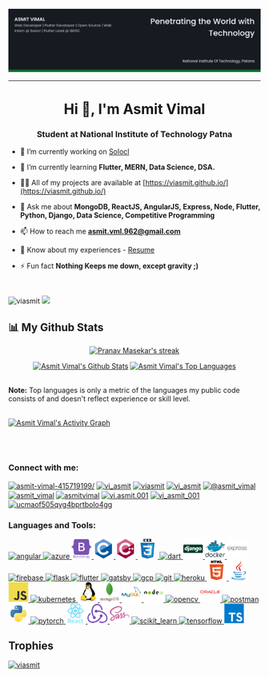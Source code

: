 ![Cover Image](./images/cover.png) 

<hr>

<h1 align="center">Hi 👋, I'm Asmit Vimal</h1>  
<h3 align="center">Student at National Institute of Technology Patna</h3>  
  
- 🔭 I’m currently working on [Solocl](https://www.solocl.shop/shops/surabhisharts)  
  
- 🌱 I’m currently learning **Flutter, MERN, Data Science, DSA.**  
  
- 👨‍💻 All of my projects are available at [https://viasmit.github.io/](https://viasmit.github.io/)  
  
- 💬 Ask me about **MongoDB, ReactJS, AngularJS, Express, Node, Flutter, Python, Django, Data Science, Competitive Programming**  
  
- 📫 How to reach me **asmit.vml.962@gmail.com**  
  
- 📄 Know about my experiences - [Resume](https://drive.google.com/file/d/1SKpN8uXCMRd9l04B1GJWxYnHUakF8Qkr/view?usp=sharing)  
  
- ⚡ Fun fact **Nothing Keeps me down, except gravity ;)**  

<br/>

<img src="https://komarev.com/ghpvc/?username=viasmit&label=Profile%20views&color=0e75b6&style=flat" alt="viasmit" /> <a href="https://www.github.com/ViAsmit" target="blank"><img src="https://img.shields.io/github/followers/viasmit?label=Follow"></a> 


 ## 📊 My Github Stats

<p align="center">
    <a href="https://github.com/ViAsmit">
        <img title="🔥 Get streak stats for your profile at git.io/streak-stats" alt="Pranav Masekar's streak" src="https://github-readme-streak-stats.herokuapp.com/?user=ViAsmit&theme=black-ice&hide_border=true&stroke=0000&background=060A0CD0"/>
    </a>
</p>

<p align="center">
  <a href="https://github.com/ViAsmit"><img alt="Asmit Vimal's Github Stats" src="https://github-readme-stats.vercel.app/api?username=ViAsmit&show_icons=true&count_private=true&theme=react&hide_border=true&bg_color=0D1117" /></a>
  <a href="https://github.com/ViAsmit"><img alt="Asmit Vimal's Top Languages" src="https://github-readme-stats.vercel.app/api/top-langs/?username=ViAsmit&langs_count=8&count_private=true&layout=compact&theme=react&hide_border=true&bg_color=0D1117" /></a>
</p>
  <br/>
  <b>Note:</b> Top languages is only a metric of the languages my public code consists of and doesn't reflect experience or skill level.


<br/>
<br/>

<a href="https://github.com/ViAsmit"><img alt="Asmit Vimal's Activity Graph" src="https://activity-graph.herokuapp.com/graph?username=ViAsmit&bg_color=0D1117&color=5BCDEC&line=5BCDEC&point=FFFFFF&hide_border=true" /></a>

<br/>
<br/>
  
<h3 align="left">Connect with me:</h3>  
<p align="left">  
<a href="https://linkedin.com/in/asmit-vimal-415719199/" target="blank"><img align="center" src="https://raw.githubusercontent.com/rahuldkjain/github-profile-readme-generator/master/src/images/icons/Social/linked-in-alt.svg" alt="asmit-vimal-415719199/" height="30" width="40" /></a>  
<a href="https://www.codechef.com/users/vi_asmit" target="blank"><img align="center" src="https://cdn.jsdelivr.net/npm/simple-icons@3.1.0/icons/codechef.svg" alt="vi_asmit" height="30" width="40" /></a>  
<a href="https://www.hackerrank.com/viasmit" target="blank"><img align="center" src="https://raw.githubusercontent.com/rahuldkjain/github-profile-readme-generator/master/src/images/icons/Social/hackerrank.svg" alt="viasmit" height="30" width="40" /></a>  
<a href="https://codeforces.com/profile/vi_asmit" target="blank"><img align="center" src="https://cdn.jsdelivr.net/npm/simple-icons@3.0.1/icons/codeforces.svg" alt="vi_asmit" height="30" width="40" /></a>  
<a href="https://www.hackerearth.com/@asmit_vimal" target="blank"><img align="center" src="https://raw.githubusercontent.com/rahuldkjain/github-profile-readme-generator/master/src/images/icons/Social/hackerearth.svg" alt="@asmit_vimal" height="30" width="40" /></a>
<a href="https://twitter.com/asmit_vimal" target="blank"><img align="center" src="https://raw.githubusercontent.com/rahuldkjain/github-profile-readme-generator/master/src/images/icons/Social/twitter.svg" alt="asmit_vimal" height="30" width="40" /></a>  
<a href="https://kaggle.com/asmitvimal" target="blank"><img align="center" src="https://raw.githubusercontent.com/rahuldkjain/github-profile-readme-generator/master/src/images/icons/Social/kaggle.svg" alt="asmitvimal" height="30" width="40" /></a>  
<a href="https://fb.com/vi.asmit.001" target="blank"><img align="center" src="https://raw.githubusercontent.com/rahuldkjain/github-profile-readme-generator/master/src/images/icons/Social/facebook.svg" alt="vi.asmit.001" height="30" width="40" /></a>  
<a href="https://instagram.com/vi_asmit_001" target="blank"><img align="center" src="https://raw.githubusercontent.com/rahuldkjain/github-profile-readme-generator/master/src/images/icons/Social/instagram.svg" alt="vi_asmit_001" height="30" width="40" /></a>  
<a href="https://www.youtube.com/channel/UCmaOF505qYg4bprtBoLO4gg" target="blank"><img align="center" src="https://raw.githubusercontent.com/rahuldkjain/github-profile-readme-generator/master/src/images/icons/Social/youtube.svg" alt="ucmaof505qyg4bprtbolo4gg" height="30" width="40" /></a>  
</p>  
 
<h3 align="left">Languages and Tools:</h3>  
<p align="left"> <a href="https://angular.io" target="_blank"> <img src="https://angular.io/assets/images/logos/angular/angular.svg" alt="angular" width="40" height="40"/> </a> <a href="https://azure.microsoft.com/en-in/" target="_blank"> <img src="https://www.vectorlogo.zone/logos/microsoft_azure/microsoft_azure-icon.svg" alt="azure" width="40" height="40"/> </a> <a href="https://getbootstrap.com" target="_blank"> <img src="https://raw.githubusercontent.com/devicons/devicon/master/icons/bootstrap/bootstrap-plain-wordmark.svg" alt="bootstrap" width="40" height="40"/> </a> <a href="https://www.cprogramming.com/" target="_blank"> <img src="https://raw.githubusercontent.com/devicons/devicon/master/icons/c/c-original.svg" alt="c" width="40" height="40"/> </a> <a href="https://www.w3schools.com/cpp/" target="_blank"> <img src="https://raw.githubusercontent.com/devicons/devicon/master/icons/cplusplus/cplusplus-original.svg" alt="cplusplus" width="40" height="40"/> </a> <a href="https://www.w3schools.com/css/" target="_blank"> <img src="https://raw.githubusercontent.com/devicons/devicon/master/icons/css3/css3-original-wordmark.svg" alt="css3" width="40" height="40"/> </a> <a href="https://dart.dev" target="_blank"> <img src="https://www.vectorlogo.zone/logos/dartlang/dartlang-icon.svg" alt="dart" width="40" height="40"/> </a> <a href="https://www.djangoproject.com/" target="_blank"> <img src="https://raw.githubusercontent.com/devicons/devicon/master/icons/django/django-original.svg" alt="django" width="40" height="40"/> </a> <a href="https://www.docker.com/" target="_blank"> <img src="https://raw.githubusercontent.com/devicons/devicon/master/icons/docker/docker-original-wordmark.svg" alt="docker" width="40" height="40"/> </a> <a href="https://expressjs.com" target="_blank"> <img src="https://raw.githubusercontent.com/devicons/devicon/master/icons/express/express-original-wordmark.svg" alt="express" width="40" height="40"/> </a> <a href="https://firebase.google.com/" target="_blank"> <img src="https://www.vectorlogo.zone/logos/firebase/firebase-icon.svg" alt="firebase" width="40" height="40"/> </a> <a href="https://flask.palletsprojects.com/" target="_blank"> <img src="https://www.vectorlogo.zone/logos/pocoo_flask/pocoo_flask-icon.svg" alt="flask" width="40" height="40"/> </a> <a href="https://flutter.dev" target="_blank"> <img src="https://www.vectorlogo.zone/logos/flutterio/flutterio-icon.svg" alt="flutter" width="40" height="40"/> </a> <a href="https://www.gatsbyjs.com/" target="_blank"> <img src="https://www.vectorlogo.zone/logos/gatsbyjs/gatsbyjs-icon.svg" alt="gatsby" width="40" height="40"/> </a> <a href="https://cloud.google.com" target="_blank"> <img src="https://www.vectorlogo.zone/logos/google_cloud/google_cloud-icon.svg" alt="gcp" width="40" height="40"/> </a> <a href="https://git-scm.com/" target="_blank"> <img src="https://www.vectorlogo.zone/logos/git-scm/git-scm-icon.svg" alt="git" width="40" height="40"/> </a> <a href="https://heroku.com" target="_blank"> <img src="https://www.vectorlogo.zone/logos/heroku/heroku-icon.svg" alt="heroku" width="40" height="40"/> </a> <a href="https://www.w3.org/html/" target="_blank"> <img src="https://raw.githubusercontent.com/devicons/devicon/master/icons/html5/html5-original-wordmark.svg" alt="html5" width="40" height="40"/> </a> <a href="https://www.java.com" target="_blank"> <img src="https://raw.githubusercontent.com/devicons/devicon/master/icons/java/java-original.svg" alt="java" width="40" height="40"/> </a> <a href="https://developer.mozilla.org/en-US/docs/Web/JavaScript" target="_blank"> <img src="https://raw.githubusercontent.com/devicons/devicon/master/icons/javascript/javascript-original.svg" alt="javascript" width="40" height="40"/> </a> <a href="https://kubernetes.io" target="_blank"> <img src="https://www.vectorlogo.zone/logos/kubernetes/kubernetes-icon.svg" alt="kubernetes" width="40" height="40"/> </a> <a href="https://www.linux.org/" target="_blank"> <img src="https://raw.githubusercontent.com/devicons/devicon/master/icons/linux/linux-original.svg" alt="linux" width="40" height="40"/> </a> <a href="https://www.mongodb.com/" target="_blank"> <img src="https://raw.githubusercontent.com/devicons/devicon/master/icons/mongodb/mongodb-original-wordmark.svg" alt="mongodb" width="40" height="40"/> </a> <a href="https://www.mysql.com/" target="_blank"> <img src="https://raw.githubusercontent.com/devicons/devicon/master/icons/mysql/mysql-original-wordmark.svg" alt="mysql" width="40" height="40"/> </a> <a href="https://nodejs.org" target="_blank"> <img src="https://raw.githubusercontent.com/devicons/devicon/master/icons/nodejs/nodejs-original-wordmark.svg" alt="nodejs" width="40" height="40"/> </a> <a href="https://opencv.org/" target="_blank"> <img src="https://www.vectorlogo.zone/logos/opencv/opencv-icon.svg" alt="opencv" width="40" height="40"/> </a> <a href="https://www.oracle.com/" target="_blank"> <img src="https://raw.githubusercontent.com/devicons/devicon/master/icons/oracle/oracle-original.svg" alt="oracle" width="40" height="40"/> </a> <a href="https://postman.com" target="_blank"> <img src="https://www.vectorlogo.zone/logos/getpostman/getpostman-icon.svg" alt="postman" width="40" height="40"/> </a> <a href="https://www.python.org" target="_blank"> <img src="https://raw.githubusercontent.com/devicons/devicon/master/icons/python/python-original.svg" alt="python" width="40" height="40"/> </a> <a href="https://pytorch.org/" target="_blank"> <img src="https://www.vectorlogo.zone/logos/pytorch/pytorch-icon.svg" alt="pytorch" width="40" height="40"/> </a> <a href="https://reactjs.org/" target="_blank"> <img src="https://raw.githubusercontent.com/devicons/devicon/master/icons/react/react-original-wordmark.svg" alt="react" width="40" height="40"/> </a> <a href="https://redux.js.org" target="_blank"> <img src="https://raw.githubusercontent.com/devicons/devicon/master/icons/redux/redux-original.svg" alt="redux" width="40" height="40"/> </a> <a href="https://sass-lang.com" target="_blank"> <img src="https://raw.githubusercontent.com/devicons/devicon/master/icons/sass/sass-original.svg" alt="sass" width="40" height="40"/> </a> <a href="https://scikit-learn.org/" target="_blank"> <img src="https://upload.wikimedia.org/wikipedia/commons/0/05/Scikit_learn_logo_small.svg" alt="scikit_learn" width="40" height="40"/> </a> <a href="https://www.tensorflow.org" target="_blank"> <img src="https://www.vectorlogo.zone/logos/tensorflow/tensorflow-icon.svg" alt="tensorflow" width="40" height="40"/> </a> <a href="https://www.typescriptlang.org/" target="_blank"> <img src="https://raw.githubusercontent.com/devicons/devicon/master/icons/typescript/typescript-original.svg" alt="typescript" width="40" height="40"/> </a> </p>  


## Trophies
  
<a href="https://github.com/ryo-ma/github-profile-trophy"><img src="https://github-profile-trophy.vercel.app/?username=viasmit" alt="viasmit" /></a>
 

  
 

  
